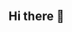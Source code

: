 ## Hi there 👋
<!--
**Nono53703/Nono53703** is a ✨ _special_ ✨ repository because its `README.md` (this file) appears on your GitHub profile.
Here are some ideas to get you started:
- 🔭 I’m currently working on ...
- 🌱 I’m currently learning ...
- 👯 I’m looking to collaborate on ...
- 🤔 I’m looking for help with ...
- 💬 Ask me about ...
- 📫 How to reach me: ...
- 😄 Pronouns: ...[Uploading Battles.py…]()from random import randint

board = [] #empty list

for x in range(4):
    board.append(["O"] * 4) #Add "O" to board

def print_board(board):
    for row in board:
        print (" ".join(row)) #Defines conjunction between O's

print ("Let's play Battleship!")
print_board(board)

def random_row(board):
    return randint(0, len(board) - 1)

def random_col(board):
    return randint(0, len(board[0]) - 1)

ship_row = random_row(board)
ship_col = random_col(board)

for turn in range(10): #Defines number of turns
    guess_row = int(input("Guess Row:"))-1
    guess_col = int(input("Guess Col:"))-1

    if guess_row == ship_row and guess_col == ship_col:
        print ("Congratulations! You sunk my battleship!")
        break
    else:
        if (guess_row < 0 or guess_row > 4) or (guess_col < 0 or guess_col > 4):
            print ("Oops, that's not even in the ocean.")
        elif(board[guess_row][guess_col] == "X"):
            print ("You guessed that one already.")
        else:
            print ("You missed my battleship!")
            board[guess_row][guess_col] = "X"
    
    print ("Turn", turn + 1)
    print_board(board)
    if turn == 8: #defines number of turns to guess
        print ("Game Over")
        print ("The row where the ship used to be is: ", ship_row) #to know ship's ccords
        print ("The rocolumn where the ship used to be is: ", ship_col)

- ⚡ Fun fact: ...
-->
